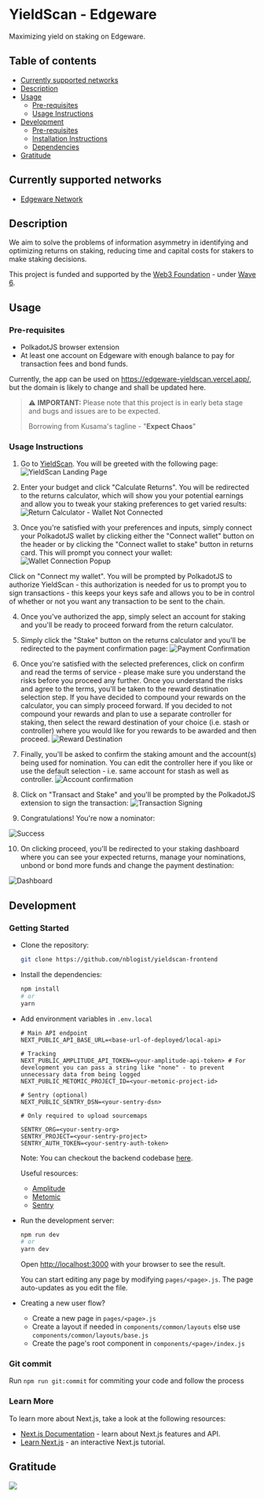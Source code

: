 # YieldScan - Edgeware
Maximizing yield on staking on Edgeware.

## Table of contents
  - [Currently supported networks](#supported_networks) 
  - [Description](#description)
  - [Usage](#usage)
      - [Pre-requisites](#usage-pre-requisites)
      - [Usage Instructions](#usage-instructions)
  - [Development](#development)
      - [Pre-requisites](#development-pre-requisites)
      - [Installation Instructions](#installation)
      - [Dependencies](#dependencies)
  - [Gratitude](#gratitude)

## Currently supported networks <a name = "supported_networks"></a>
- [Edgeware Network](https://edgewa.re/)

## Description <a name = "description"></a>
We aim to solve the problems of information asymmetry in identifying and optimizing returns on staking, reducing time and capital costs for stakers to make staking decisions.

This project is funded and supported by the [Web3 Foundation](https://web3.foundation/) - under [Wave 6](https://github.com/w3f/General-Grants-Program/blob/master/grants/accepted_grant_applications.md#wave-6).

## Usage <a name = "usage"></a>

### Pre-requisites <a name = "usage-pre-requisites"></a>
- PolkadotJS browser extension
- At least one account on Edgeware with enough balance to pay for transaction fees and bond funds.

Currently, the app can be used on https://edgeware-yieldscan.vercel.app/, but the domain is likely to change and shall be updated here.

> :warning: **IMPORTANT:** Please note that this project is in early beta stage and bugs and issues are to be expected.
>
> Borrowing from Kusama's tagline - "**Expect Chaos**"

### Usage Instructions <a name = "usage-instructions"></a>

1. Go to [YieldScan](https://edgeware-yieldscan.vercel.app/). You will be greeted with the following page:
![YieldScan Landing Page](https://i.imgur.com/5ZJtyL7.png)

2. Enter your budget and click "Calculate Returns". You will be redirected to the returns calculator, which will show you your potential earnings and allow you to tweak your staking preferences to get varied results:
![Return Calculator - Wallet Not Connected](https://i.imgur.com/dFEWJ7f.png)

3. Once you're satisfied with your preferences and inputs, simply connect your PolkadotJS wallet by clicking either the "Connect wallet" button on the header or by clicking the "Connect wallet to stake" button in returns card. This will prompt you connect your wallet:
![Wallet Connection Popup](https://i.imgur.com/jSDenwQ.png)

Click on "Connect my wallet". You will be prompted by PolkadotJS to authorize YieldScan - this authorization is needed for us to prompt you to sign transactions - this keeps your keys safe and allows you to be in control of whether or not you want any transaction to be sent to the chain.

4. Once you've authorized the app, simply select an account for staking and you'll be ready to proceed forward from the return calculator.

5. Simply click the "Stake" button on the returns calculator and you'll be redirected to the payment confirmation page:
![Payment Confirmation](https://i.imgur.com/6GvJhYJ.png)

6. Once you're satisfied with the selected preferences, click on confirm and read the terms of service - please make sure you understand the risks before you proceed any further. Once you understand the risks and agree to the terms, you'll be taken to the reward destination selection step. If you have decided to compound your rewards on the calculator, you can simply proceed forward. If you decided to not compound your rewards and plan to use a separate controller for staking, then select the reward destination of your choice (i.e. stash or controller) where you would like for you rewards to be awarded and then proceed.
![Reward Destination](https://i.imgur.com/Lj4flVB.png)

7. Finally, you'll be asked to confirm the staking amount and the account(s) being used for nomination. You can edit the controller here if you like or use the default selection - i.e. same account for stash as well as controller.
![Account confirmation](https://i.imgur.com/kiUYhJs.png)

8. Click on "Transact and Stake" and you'll be prompted by the PolkadotJS extension to sign the transaction:
![Transaction Signing](https://i.imgur.com/iqZKkSl.png)

9. Congratulations! You're now a nominator:

![Success](https://i.imgur.com/diqTjkr.png)

10. On clicking proceed, you'll be redirected to your staking dashboard where you can see your expected returns, manage your nominations, unbond or bond more funds and change the payment destination:

![Dashboard](https://i.imgur.com/b66gDfq.png)

## Development <a name = "development"></a>

### Getting Started
- Clone the repository:
	```bash
	git clone https://github.com/nblogist/yieldscan-frontend
	```
- Install the dependencies:
	```bash
	npm install
	# or
	yarn
	```
- Add environment variables in `.env.local`
	```env
	# Main API endpoint
	NEXT_PUBLIC_API_BASE_URL=<base-url-of-deployed/local-api>

	# Tracking
	NEXT_PUBLIC_AMPLITUDE_API_TOKEN=<your-amplitude-api-token> # For development you can pass a string like "none" - to prevent unnecessary data from being logged
	NEXT_PUBLIC_METOMIC_PROJECT_ID=<your-metomic-project-id>

	# Sentry (optional)
	NEXT_PUBLIC_SENTRY_DSN=<your-sentry-dsn>

	# Only required to upload sourcemaps

	SENTRY_ORG=<your-sentry-org>
	SENTRY_PROJECT=<your-sentry-project>
	SENTRY_AUTH_TOKEN=<your-sentry-auth-token>
	```
	Note: You can checkout the backend codebase [here](https://github.com/nblogist/yieldscan-backend-ts).
	
	Useful resources:
	
	- [Amplitude](https://amplitude.com/)
	- [Metomic](https://metomic.io/)
	- [Sentry](https://sentry.io/)

- Run the development server:

	```bash
	npm run dev
	# or
	yarn dev
	```

	Open [http://localhost:3000](http://localhost:3000) with your browser to see the result.

	You can start editing any page by modifying `pages/<page>.js`. The page auto-updates as you edit the file.

- Creating a new user flow?
		
	- Create a new page in `pages/<page>.js`
	- Create a layout if needed in `components/common/layouts` else use `components/common/layouts/base.js`
	- Create the page's root component in `components/<page>/index.js`
		 
### Git commit
  Run `npm run git:commit` for commiting your code and follow the process

### Learn More

To learn more about Next.js, take a look at the following resources:

- [Next.js Documentation](https://nextjs.org/docs) - learn about Next.js features and API.
- [Learn Next.js](https://nextjs.org/learn) - an interactive Next.js tutorial.


## Gratitude <a name = "gratitude"></a>

![](https://github.com/buidl-labs/polkadot-chains-indexer/blob/master/.github/web3%20foundation_grants_badge_black.png)

